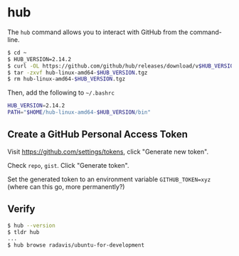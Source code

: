 # hub

The `hub` command allows you to interact with GitHub from the command-line.

```bash
$ cd ~
$ HUB_VERSION=2.14.2
$ curl -OL https://github.com/github/hub/releases/download/v$HUB_VERSION/hub-linux-amd64-$HUB_VERSION.tgz
$ tar -zxvf hub-linux-amd64-$HUB_VERSION.tgz
$ rm hub-linux-amd64-$HUB_VERSION.tgz
```

Then, add the following to `~/.bashrc`

```bash
HUB_VERSION=2.14.2
PATH="$HOME/hub-linux-amd64-$HUB_VERSION/bin"
```

## Create a GitHub Personal Access Token

Visit https://github.com/settings/tokens, click "Generate new token".

Check `repo`, `gist`. Click "Generate token".

Set the generated token to an environment variable `GITHUB_TOKEN=xyz` (where can this go, more permanently?)

## Verify

```bash
$ hub --version
$ tldr hub
...
$ hub browse radavis/ubuntu-for-development
```
